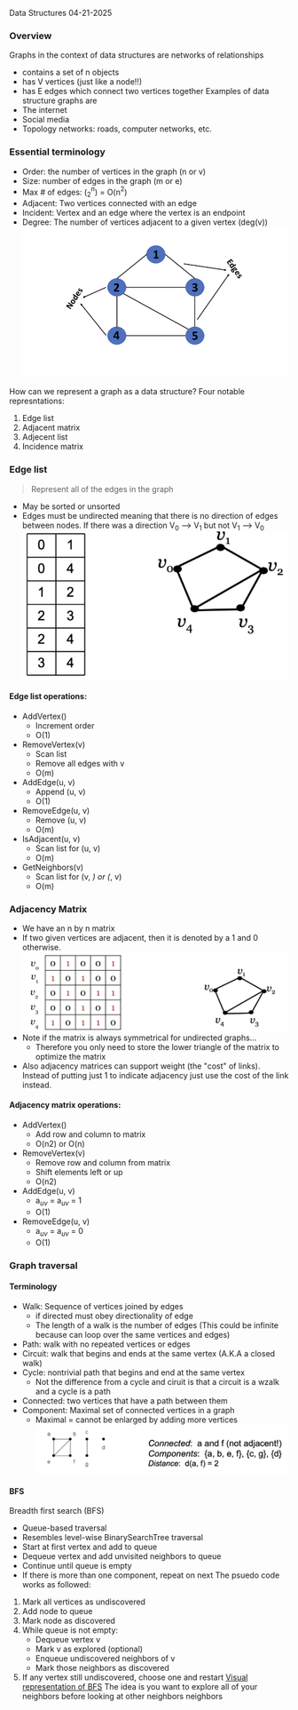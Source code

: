 Data Structures
04-21-2025

### Overview 
Graphs in the context of data structures are networks of relationships
- contains a set of n objects 
- has V vertices (just like a node!!)
- has E edges which connect two vertices together
Examples of data structure graphs are
- The internet
- Social media 
- Topology networks: roads, computer networks, etc. 
### Essential terminology
- Order: the number of vertices in the graph (n or v)
- Size: number of edges in the graph (m or e)
- Max # of edges: ($^n _2$) = O(n$^2$) 
- Adjacent: Two vertices connected with an edge
- Incident: Vertex and an edge where the vertex is an endpoint
- Degree: The number of vertices adjacent to a given vertex (deg(v))
![](../images/GraphDiagram.png)

How can we represent a graph as a data structure?
Four notable represntations:
1. Edge list
2. Adjacent matrix
3. Adjecent list 
4. Incidence matrix 

### Edge list
>Represent all of the edges in the graph

- May be sorted or unsorted 
- Edges must be undirected meaning that there is no direction of edges between nodes. If there was a direction V$_0$ --> V$_1$  but not V$_1$ --> V$_0$ 
![](../images/EdgeList.png)

#### Edge list operations:
-  AddVertex()  
	- Increment order  
	-  O(1)  
- RemoveVertex(v)  
	- Scan list  
	- Remove all edges with v  
	- O(m)  
- AddEdge(u, v)  
	- Append (u, v)  
	- O(1)  
- RemoveEdge(u, v)  
	- Remove (u, v)  
	- O(m)  
- IsAdjacent(u, v)  
	- Scan list for (u, v)  
	- O(m)  
- GetNeighbors(v)  
	- Scan list for (v, *) or (*, v)  
	- O(m)

### Adjacency Matrix 
- We have an n by n matrix
- If two given vertices are adjacent, then it is denoted by a 1 and 0 otherwise.
![](../images/AdjacentMatrixDiagram.png)
- Note if the matrix is always symmetrical for undirected graphs...
	- Therefore you only need to store the lower triangle of the matrix to optimize the matrix
- Also adjacency matrices can support weight (the "cost" of links). Instead of putting just 1 to indicate adjacency just use the cost of the link instead.
#### Adjacency matrix operations: 
- AddVertex()  
	- Add row and column to matrix  
	- O(n2) or O(n)  
- RemoveVertex(v)  
	- Remove row and column from matrix  
	- Shift elements left or up  
	- O(n2)  
- AddEdge(u, v)  
	- a$_u$$_v$ = a$_u$$_v$ = 1  
	- O(1)  
- RemoveEdge(u, v)  
	- a$_u$$_v$  = a$_u$$_v$  = 0  
	- O(1)  

### Graph traversal 
#### Terminology 
- Walk: Sequence of vertices joined by edges
	- if directed must obey directionality of edge
	- The length of a walk is the number of edges (This could be infinite because can loop over the same vertices and edges)
- Path: walk with no repeated vertices or edges
- Circuit: walk that begins and ends at the same vertex (A.K.A a closed walk)
- Cycle: nontrivial path that begins and end at the same vertex
	- Not the difference from a cycle and ciruit is that a circuit is a wzalk and a cycle is a path
- Connected: two vertices that have a path between them
- Component: Maximal set of connected vertices in a graph
	- Maximal = cannot be enlarged by adding more vertices
	![](../images/componentsExample.png)
#### BFS
Breadth first search (BFS)
- Queue-based traversal  
- Resembles level-wise BinarySearchTree traversal  
- Start at first vertex and add to queue  
- Dequeue vertex and add unvisited neighbors to queue  
- Continue until queue is empty  
- If there is more than one component, repeat on next
The psuedo code works as followed:
1.  Mark all vertices as undiscovered  
2. Add node to queue  
3. Mark node as discovered  
4. While queue is not empty:  
	- Dequeue vertex v  
	- Mark v as explored (optional)  
	- Enqueue undiscovered neighbors of v   
	- Mark those neighbors as discovered  
5. If any vertex still undiscovered, choose one and restart
[Visual representation of BFS](https://visualgo.net/en/dfsbfs)
The idea is you want to explore all of your neighbors before looking at other neighbors neighbors
